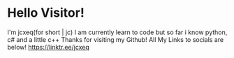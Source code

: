# Hello Visitor!
I'm jcxeq(for short | jc)
I am currently learn to code but so far i know python, c# and a little c++
Thanks for visiting my Github!
All My Links to socials are below!
    https://linktr.ee/jcxeq

<!--
**Jcxeq/jcxeq** is a ✨ _special_ ✨ repository because its `README.md` (this file) appears on your GitHub profile.

Here are some ideas to get you started:

- 🔭 I’m currently working on ...
- 🌱 I’m currently learning ...
- 👯 I’m looking to collaborate on ...
- 🤔 I’m looking for help with ...
- 💬 Ask me about ...
- 📫 How to reach me: ...
- 😄 Pronouns: ...
- ⚡ Fun fact: ...
-->
